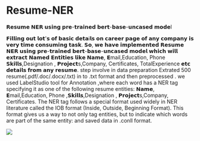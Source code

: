 # Resume-NER
𝗥𝗲𝘀𝘂𝗺𝗲 𝗡𝗘𝗥 𝘂𝘀𝗶𝗻𝗴 𝗽𝗿𝗲-𝘁𝗿𝗮𝗶𝗻𝗲𝗱 𝗯𝗲𝗿𝘁-𝗯𝗮𝘀𝗲-𝘂𝗻𝗰𝗮𝘀𝗲𝗱 𝗺𝗼𝗱𝗲l

𝗙𝗶𝗹𝗹𝗶𝗻𝗴 𝗼𝘂𝘁 𝗹𝗼𝘁'𝘀 𝗼𝗳 𝗯𝗮𝘀𝗶𝗰 𝗱𝗲𝘁𝗮i𝗹𝘀 𝗼𝗻 𝗰𝗮𝗿𝗲𝗲𝗿 𝗽𝗮𝗴𝗲 𝗼𝗳 𝗮𝗻𝘆 𝗰𝗼𝗺𝗽𝗮𝗻𝘆 𝗶𝘀 𝘃𝗲𝗿𝘆 𝘁𝗶𝗺𝗲 𝗰𝗼𝗻𝘀𝘂𝗺𝗶𝗻𝗴 𝘁𝗮𝘀𝗸. 𝗦𝗼, 𝘄𝗲 𝗵𝗮𝘃𝗲 𝗶𝗺𝗽𝗹𝗲𝗺𝗲𝗻𝘁𝗲𝗱 𝗥𝗲𝘀𝘂𝗺𝗲 𝗡𝗘𝗥 𝘂𝘀𝗶𝗻𝗴 𝗽𝗿𝗲-𝘁𝗿𝗮𝗶𝗻𝗲𝗱 𝗯𝗲𝗿𝘁-𝗯𝗮𝘀𝗲-𝘂𝗻𝗰𝗮𝘀𝗲𝗱 𝗺𝗼𝗱𝗲𝗹 𝘄𝗵𝗶𝗰𝗵 𝘄𝗶𝗹𝗹 𝗲𝘅𝘁𝗿𝗮𝗰𝘁 𝗡𝗮𝗺𝗲𝗱 𝗘𝗻𝘁𝗶𝘁𝗶𝗲𝘀 𝗹𝗶𝗸𝗲 𝗡𝗮𝗺𝗲, 𝗘mail,Education, Phone 𝗦𝗸𝗶𝗹𝗹𝘀,Designation , 𝗣𝗿𝗼𝗷𝗲𝗰𝘁s,Company, Certificates, TotalExperience 𝗲𝘁𝗰 𝗱𝗲𝘁𝗮𝗶𝗹𝘀 𝗳𝗿𝗼𝗺 𝗮𝗻𝘆 𝗿𝗲𝘀𝘂𝗺𝗲.
step involve in data preparation
Extrated 500 resume(.pdf/.doc/.docx/.txt) in to .txt format and then  preprocessed  .
we used LabelStudio tool for Annotation ,where each word has a NER tag specifying it as one of the following resume entities:
𝗡𝗮𝗺𝗲, 𝗘mail,Education, Phone ,𝗦𝗸𝗶𝗹𝗹𝘀,Designation , 𝗣𝗿𝗼𝗷𝗲𝗰𝘁s,Company, Certificates.
The NER tag follows a special format used widely in NER literature called the IOB format (Inside, Outside, Beginning Format). This format gives us a way to not only tag entities, but to indicate which words are part of the same entity:
and saved data in .conll format.

<img src="https://github.com/monika2910/Resume-NER-/blob/main/Tumbnails/NER_Result.jpg"  />
